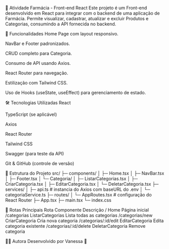 🏥 Atividade Farmácia - Front-end React
Este projeto é um Front-end desenvolvido em React para integrar com o backend de uma aplicação de Farmácia. Permite visualizar, cadastrar, atualizar e excluir Produtos e Categorias, consumindo a API fornecida no backend.

🚀 Funcionalidades
Home Page com layout responsivo.

NavBar e Footer padronizados.

CRUD completo para Categoria.

Consumo de API usando Axios.

React Router para navegação.

Estilização com Tailwind CSS.

Uso de Hooks (useState, useEffect) para gerenciamento de estado.

🛠 Tecnologias Utilizadas
React

TypeScript (se aplicável)

Axios

React Router

Tailwind CSS

Swagger (para teste da API)

Git & GitHub (controle de versão)

📂 Estrutura do Projeto
src/
├─ components/
│  ├─ Home.tsx
│  ├─ NavBar.tsx
│  ├─ Footer.tsx
│  └─ Categoria/
│     ├─ ListarCategorias.tsx
│     ├─ CriarCategoria.tsx
│     ├─ EditarCategoria.tsx
│     └─ DeletarCategoria.tsx
├─ services/
│  ├─ api.ts            # instancia do Axios com baseURL do .env
│  └─ categoriaService.ts
├─ routes/
│  └─ AppRoutes.tsx     # configuração do React Router
├─ App.tsx
├─ main.tsx
└─ index.css


📄 Rotas Principais
Rota	Componente	Descrição
/	Home	Página inicial
/categorias	ListarCategorias	Lista todas as categorias
/categorias/new	CriarCategoria	Cria nova categoria
/categorias/:id/edit	EditarCategoria	Edita categoria existente
/categorias/:id/delete	DeletarCategoria	Remove categoria


👩‍💻 Autora
Desenvolvido por Vanessa 🚀 
